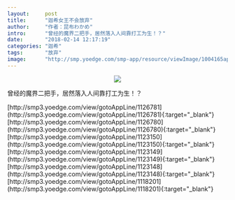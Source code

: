 ```yaml
---
layout:     post
title:      "迦希女王不会放弃"
author:     "作者：昆布わかめ"
intro:      "曾经的魔界二把手，居然落入人间靠打工为生！？"
date:       "2018-02-14 12:17:19"
categories: "迦希"
tags:       "放弃"
image:      "http://smp.yoedge.com/smp-app/resource/viewImage/1004165appline.png"
---
```

<div style="text-align: center">
<p><img src="http://smp.yoedge.com/smp-app/resource/viewImage/1004165appline.png"/></p>
</div>
<p class="post-meta">
<span>曾经的魔界二把手，居然落入人间靠打工为生！？</span>
</p>
[http://smp3.yoedge.com/view/gotoAppLine/1126781](http://smp3.yoedge.com/view/gotoAppLine/1126781){:target="_blank"}
[http://smp3.yoedge.com/view/gotoAppLine/1126780](http://smp3.yoedge.com/view/gotoAppLine/1126780){:target="_blank"}
[http://smp3.yoedge.com/view/gotoAppLine/1123150](http://smp3.yoedge.com/view/gotoAppLine/1123150){:target="_blank"}
[http://smp3.yoedge.com/view/gotoAppLine/1123149](http://smp3.yoedge.com/view/gotoAppLine/1123149){:target="_blank"}
[http://smp3.yoedge.com/view/gotoAppLine/1123148](http://smp3.yoedge.com/view/gotoAppLine/1123148){:target="_blank"}
[http://smp3.yoedge.com/view/gotoAppLine/1118201](http://smp3.yoedge.com/view/gotoAppLine/1118201){:target="_blank"}


